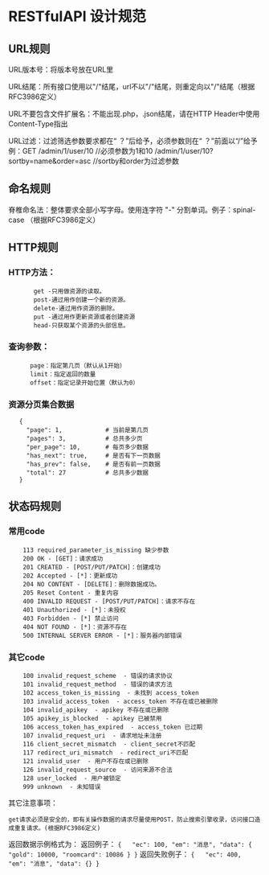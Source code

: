 # RESTfulAPI 设计规范


## URL规则
URL版本号：将版本号放在URL里

URL结尾：所有接口使用以"/"结尾，url不以"/"结尾，则重定向以"/"结尾（根据RFC3986定义）

URL不要包含文件扩展名：不能出现.php，.json结尾，请在HTTP  Header中使用Content-Type指出

URL过滤：过滤筛选参数要求都在“ ？”后给予，必须参数则在“ ？”前面以“/”给予
例：GET /admin/1/user/10    //必须参数为1和10
	/admin/1/user/10?sortby=name&order=asc  //sortby和order为过滤参数


## 命名规则
脊椎命名法：整体要求全部小写字母。使用连字符 "-" 分割单词。例子：spinal-case （根据RFC3986定义）


## HTTP规则
### HTTP方法：

 ```
		get -只用做资源的读取。
		post-通过用作创建一个新的资源。
		delete-通过用作资源的删除。
		put -通过用作更新资源或者创建资源
		head-只获取某个资源的头部信息。
 ```

### 查询参数：
	
  ```
		page：指定第几页（默认从1开始）
		limit：指定返回的数量
		offset：指定记录开始位置（默认为0）
  ```


### 资源分页集合数据

 ```
	{
	  "page": 1,            # 当前是第几页
	  "pages": 3,           # 总共多少页
	  "per_page": 10,       # 每页多少数据
	  "has_next": true,     # 是否有下一页数据
	  "has_prev": false,    # 是否有前一页数据
	  "total": 27           # 总共多少数据
	}
 ```

## 状态码规则

   ### 常用code
		113	required_parameter_is_missing 缺少参数
		200 OK - [GET]：请求成功
		201 CREATED - [POST/PUT/PATCH]：创建成功
		202 Accepted - [*]：更新成功
		204 NO CONTENT - [DELETE]：删除数据成功。
		205 Reset Content - 重复内容
		400 INVALID REQUEST - [POST/PUT/PATCH]：请求不存在
		401 Unauthorized - [*]：未授权
		403 Forbidden - [*] 禁止访问
		404 NOT FOUND - [*]：资源不存在
		500 INTERNAL SERVER ERROR - [*]：服务器内部错误

   ### 其它code
		100	invalid_request_scheme  - 错误的请求协议
		101	invalid_request_method  - 错误的请求方法
		102	access_token_is_missing  - 未找到 access_token
		103	invalid_access_token  - access_token 不存在或已被删除
		104	invalid_apikey  - apikey 不存在或已删除
		105	apikey_is_blocked  - apikey 已被禁用
		106	access_token_has_expired  - access_token 已过期
		107	invalid_request_uri  - 请求地址未注册
		116	client_secret_mismatch  - client_secret不匹配
		117	redirect_uri_mismatch  - redirect_uri不匹配
		121	invalid_user  - 用户不存在或已删除
		126	invalid_request_source  - 访问来源不合法
		128	user_locked  - 用户被锁定
		999	unknown  - 未知错误


其它注意事项：

	get请求必须是安全的，即有关操作数据的请求尽量使用POST，防止搜索引擎收录，访问接口造成重复请求。(根据RFC3986定义)


返回数据示例格式为：
	返回例子：
	```
		{	"ec": 100,
			"em": "消息",
			"data": {
				"gold": 10000,
				"roomcard": 10086
				}
		}
    ```
	返回失败例子：
	```
		{	"ec": 400,
			"em": "消息",
			"data": {}
		}
    ```